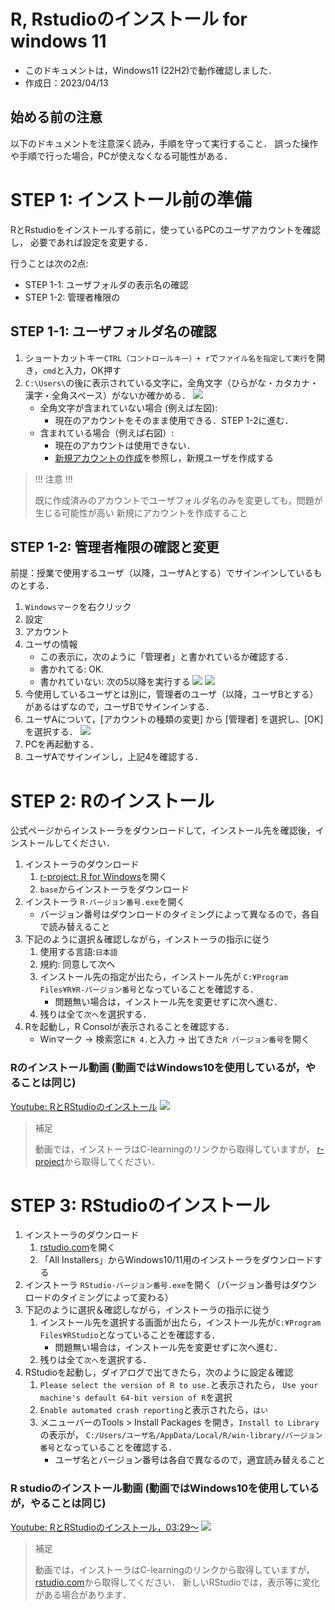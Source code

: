 # R, Rstudioのインストール for windows 11


- このドキュメントは，Windows11 (22H2)で動作確認しました．
- 作成日：2023/04/13


## 始める前の注意

以下のドキュメントを注意深く読み，手順を守って実行すること．
誤った操作や手順で行った場合，PCが使えなくなる可能性がある．


# STEP 1: インストール前の準備

RとRstudioをインストールする前に，使っているPCのユーザアカウントを確認し，
必要であれば設定を変更する．

行うことは次の2点:
- STEP 1-1: ユーザフォルダの表示名の確認
- STEP 1-2: 管理者権限の


## STEP 1-1: ユーザフォルダ名の確認

1. ショートカットキー`CTRL（コントロールキー）+ r`で`ファイル名を指定して実行`を開き，`cmd`と入力，OK押す
2. `C:\Users\`の後に表示されている文字に，全角文字（ひらがな・カタカナ・漢字・全角スペース）がないか確かめる．
    ![](./figs_win11/cmd.png?raw=true)
    - 全角文字が含まれていない場合 (例えば左図): 
        - 現在のアカウントをそのまま使用できる．STEP 1-2に進む．
    - 含まれている場合（例えば右図）: 
        - 現在のアカウントは使用できない．
        - [新規アカウントの作成](win11_add_account.md)を参照し，新規ユーザを作成する


> !!! 注意 !!!
>
> 既に作成済みのアカウントでユーザフォルダ名のみを変更しても，問題が生じる可能性が高い
> 新規にアカウントを作成すること


## STEP 1-2: 管理者権限の確認と変更

前提：授業で使用するユーザ（以降，ユーザAとする）でサインインしているものとする．

1. `Windowsマーク`を右クリック 
2. 設定
3. アカウント
4. ユーザの情報
    - この表示に，次のように「管理者」と書かれているか確認する．
    - 書かれてる: OK.
    - 書かれていない: 次の5以降を実行する
    ![](./figs_win11/open_settings.jpg?raw=true)
    ![](./figs_win11/open_settings_ms.png?raw=true)
5. 今使用しているユーザとは別に，管理者のユーザ（以降，ユーザBとする）があるはずなので，ユーザBでサインインする．
6. ユーザAについて，[アカウントの種類の変更] から [管理者] を選択し、[OK] を選択する．
    ![](./figs_win11/add_user5.png?raw=true)
7. PCを再起動する．
8. ユーザAでサインインし，上記4を確認する．


# STEP 2: Rのインストール

公式ページからインストーラをダウンロードして，インストール先を確認後，インストールしてください．

1. インストーラのダウンロード
    1. [r-project: R for Windows](https://cran.r-project.org/bin/windows/)を開く
    1. `base`からインストーラをダウンロード
1. インストーラ `R-バージョン番号.exe`を開く
    - バージョン番号はダウンロードのタイミングによって異なるので，各自で読み替えること
1. 下記のように選択＆確認しながら，インストーラの指示に従う
    1. 使用する言語:`日本語`
    1. 規約: 同意して次へ
    1. インストール先の指定が出たら，インストール先が
        `C:¥Program Files¥R¥R-バージョン番号`となっていることを確認する．
        - 問題無い場合は，インストール先を変更せずに次へ進む．
    1. 残りは全て`次へ`を選択する．
1. Rを起動し，R Consolが表示されることを確認する．
    - Winマーク -> 検索窓に`R 4.`と入力 -> 出てきた`R バージョン番号`を開く


### Rのインストール動画 (動画ではWindows10を使用しているが，やることは同じ)

[Youtube: RとRStudioのインストール](https://www.youtube.com/watch?v=hOq1HbtwKcs)
[![](https://img.youtube.com/vi/hOq1HbtwKcs/0.jpg)](https://www.youtube.com/watch?v=hOq1HbtwKcs)

> 補足
>
> 動画では，インストーラはC-learningのリンクから取得していますが，
> [r-project](https://cran.r-project.org/)から取得してください．



# STEP 3: RStudioのインストール

1. インストーラのダウンロード
    1. [rstudio.com](https://www.rstudio.com/products/rstudio/download/)を開く
    1. 「All Installers」からWindows10/11用のインストーラをダウンロードする
1. インストーラ `RStudio-バージョン番号.exe`を開く（バージョン番号はダウンロードのタイミングによって変わる）
1. 下記のように選択＆確認しながら，インストーラの指示に従う
    1. インストール先を選択する画面が出たら，インストール先が`C:¥Program Files¥RStudio`となっていることを確認する．
        - 問題無い場合は，インストール先を変更せずに次へ進む．
    1. 残りは全て`次へ`を選択する．
1. RStudioを起動し，ダイアログで出てきたら，次のように設定＆確認
    1. `Please select the version of R to use.`と表示されたら， `Use your machine's default 64-bit version of R`を選択
    1. `Enable automated crash reporting`と表示されたら，`はい`
    1. メニューバーのTools > Install Packages を開き，`Install to Library`の表示が，
    `C:/Users/ユーザ名/AppData/Local/R/win-library/バージョン番号`となっていることを確認する．
        - ユーザ名とバージョン番号は各自で異なるので，適宜読み替えること



### R studioのインストール動画 (動画ではWindows10を使用しているが，やることは同じ)

[Youtube: RとRStudioのインストール，03:29〜](https://www.youtube.com/watch?v=hOq1HbtwKcs&t=209s)
[![](https://img.youtube.com/vi/hOq1HbtwKcs/0.jpg)](https://www.youtube.com/watch?v=hOq1HbtwKcs&t=209s)

> 補足
>
> 動画では，インストーラはC-learningのリンクから取得していますが，
> [rstudio.com](https://www.rstudio.com/products/rstudio/download/)から取得してください．
> 新しいRStudioでは，表示等に変化がある場合があります．
